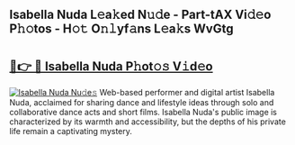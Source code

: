 ## Isabella Nuda L𝚎a𝚔ed N𝚞𝚍e - Part-tAX Vi𝚍𝚎o P𝚑𝚘tos - H𝚘𝚝 O𝚗𝚕yf𝚊ns L𝚎a𝚔s WvGtg

# <h2><a href="http://kfcdekp.oniu.top/?m=Isabella+Nuda">🔗👉 🔴 Isabella Nuda P𝚑ot𝚘𝚜 V𝚒d𝚎o</a></h2>

[![Isabella Nuda Nu𝚍e𝚜](https://i.imgur.com/0qMVB7G.gif)](http://kfcdekp.oniu.top/?m=Isabella+Nuda)
Web-based performer and digital artist Isabella Nuda, acclaimed for sharing dance and lifestyle ideas through solo and collaborative dance acts and short films. Isabella Nuda's public image is characterized by its warmth and accessibility, but the depths of his private life remain a captivating mystery.  
